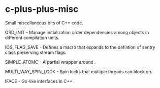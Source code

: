 # c-plus-plus-misc
Small miscellaneous bits of C++ code.

ORD_INIT - Manage initialization order dependencies among objects in different compilation units.

IOS_FLAG_SAVE - Defines a macro that expands to the defintion of sentry class preserving stream flags.

SIMPLE_ATOMC - A partial wrapper around <atomic>.

MULTI_WAY_SPIN_LOCK - Spin locks that multiple threads can block on.

IFACE - Go-like interfaces in C++.
